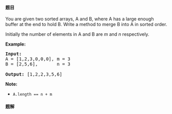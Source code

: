 #### 题目
<p>You are given two sorted arrays, A and B, where A has a large enough buffer at the end to hold B. Write a method to merge B into A in sorted order.</p>

<p>Initially the number of elements in A and B are&nbsp;<em>m</em>&nbsp;and&nbsp;<em>n</em> respectively.</p>

<p><strong>Example:</strong></p>

<pre>
<strong>Input:</strong>
A = [1,2,3,0,0,0], m = 3
B = [2,5,6],       n = 3

<strong>Output:</strong>&nbsp;[1,2,2,3,5,6]</pre>

<p><strong>Note:</strong></p>

<ul>
	<li><code>A.length == n + m</code></li>
</ul>


 #### 题解